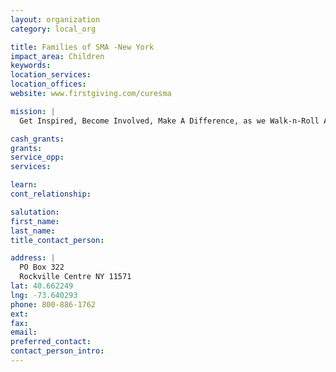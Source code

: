 ```yaml
---
layout: organization
category: local_org

title: Families of SMA -New York
impact_area: Children
keywords: 
location_services: 
location_offices: 
website: www.firstgiving.com/curesma

mission: |
  Get Inspired, Become Involved, Make A Difference, as we Walk-n-Roll Across America to raise funds for research and increase awareness of SMA. Help FSMA achieve our goal of increasing awareness of SMA and raising much needed funds for research to find a cure by registering for your event here. Then, create an online Personal Fundraising Page and send the link out to family, friends, and colleagues. Online Personal Fundraising Pages are passionate, powerful, and persuasive, and you will raise more money with less effort! 

cash_grants: 
grants: 
service_opp: 
services: 

learn: 
cont_relationship: 

salutation: 
first_name: 
last_name: 
title_contact_person: 

address: |
  PO Box 322  
  Rockville Centre NY 11571
lat: 40.662249
lng: -73.640293
phone: 800-886-1762
ext: 
fax: 
email: 
preferred_contact: 
contact_person_intro: 
---
```

